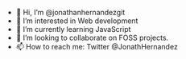 - 👋 Hi, I’m @jonathanhernandezgit
- 👀 I’m interested in Web development
- 🌱 I’m currently learning JavaScript
- 💞️ I’m looking to collaborate on FOSS projects.
- 📫 How to reach me: Twitter @JonathHernandez

<!---
jonathanhernandezgit/jonathanhernandezgit is a ✨ special ✨ repository because its `README.md` (this file) appears on your GitHub profile.
You can click the Preview link to take a look at your changes.
--->
